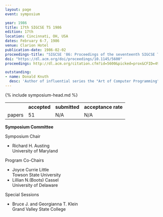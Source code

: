 ```yaml
---
layout: page
event: symposium

year: 1986
title: 17th SIGCSE TS 1986
edition: 17th
location: Cincinnati, OH, USA
dates: February 6-7, 1986
venue: Clarion Hotel
publication-date: 1986-02-02
proceedings-title: "SIGCSE '86: Proceedings of the seventeenth SIGCSE Technical Symposium on Computer Science Education"
doi: "https://dl.acm.org/doi/proceedings/10.1145/5600"
proceedings: http://dl.acm.org/citation.cfm?id=5600&picked=prox&CFID=49682586&CFTOKEN=91512291

outstanding:
- name: Donald Knuth
  desc: 'Author of influential series the "Art of Computer Programming" and his continuing contributions including TeX publication tool.'
---
```


{% include symposium-head.md %}

<table class="table table-hover table-sm"><tbody><tr><th></th>
<th>accepted</th>
<th>submitted</th>
<th>acceptance rate</th>
</tr><tr><td>papers</td>
<td> 51 </td>
<td> N/A</td>
<td> N/A</td>
</tr></tbody></table>

**Symposium Committee**

Symposium Chair

-   Richard H. Austing\
    University of Maryland

Program Co-Chairs

-   Joyce Currie Little\
    Towson State University
-   Lillian N.(Boots) Cassel\
    University of Delaware

Special Sessions

-   Bruce J. and Georgianna T. Klein\
    Grand Valley State College
